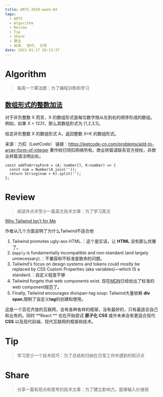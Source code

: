 ```yaml
---
title: ARTS-2020-week-04
tags:
  - ARTS
  - Algorithm
  - Review
  - Tip
  - Share
  - 算法
  - 阅读， 技巧， 分享
date: 2021-01-17 20:13:37
---
```


# Algorithm

> 每周一个算法题：为了编程训练和学习

## [数组形式的整数加法](https://leetcode-cn.com/problems/add-to-array-form-of-integer/)

对于非负整数 X 而言，X 的数组形式是每位数字按从左到右的顺序形成的数组。例如，如果 X = 1231，那么其数组形式为 [1,2,3,1]。

给定非负整数 X 的数组形式 A，返回整数 X+K 的数组形式。

来源：力扣（LeetCode）
链接：https://leetcode-cn.com/problems/add-to-array-form-of-integer
著作权归领扣网络所有。商业转载请联系官方授权，非商业转载请注明出处。

```````tsx
const addToArrayForm = (A: number[], K:number) => {
  const num = Number(A.join(''));
  return String(num + K).split('');
};
```````




# Review

> 阅读并点评至少一篇英文技术文章：为了学习英文

[Why Tailwind Isn't for Me](https://dev.to/jaredcwhite/why-tailwind-isn-t-for-me-5c90)

作者从几个方面说明了为什么Tailwind不适合他

1.  Tailwind promotes ugly-ass HTML.：这个是实话，让 **HTML** 没有那么优雅了。
2.  `@apply` is fundamentally incompatible and non-standard (and largely unnecessary).：不兼容和不标准是致命的问题。
3. Tailwind's focus on design systems and tokens could mostly be replaced by CSS Custom Properties (aka variables)—which IS a standard.：自定义程度不够
4. Tailwind forgets that web components exist. 现在[MDN](https://developer.mozilla.org/zh-CN/docs/Web/Web_Components)已经给出了标准的web component规范了。
5.  Finally, Tailwind encourages div/span-tag soup: Tailwind大量依赖 **div span**,限制了自定义**tag**的创建和使用。

这是一个百花齐放的互联网，会有各种各样的框架，没有最好的，只有最适合自己和业务的。同时 **React ** 也在开始尝试 **原子化 CSS** 或许未来会有更适合现代 **CSS** 以及现代前端、现代互联网的框架和技术。

# Tip

> 学习至少一个技术技巧：为了总结和归纳在日常工作中遇到的知识点

# Share

> 分享一篇有观点和思考的技术文章：为了建立影响力，能够输入价值观
